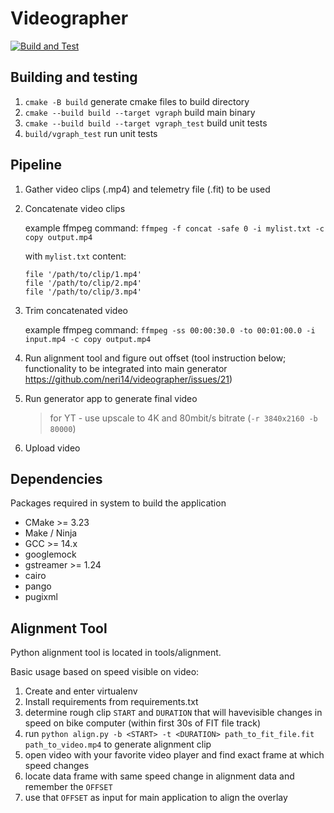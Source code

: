 # Videographer

[![Build and Test](https://github.com/neri14/videographer/actions/workflows/build-and-test.yml/badge.svg)](https://github.com/neri14/videographer/actions/workflows/build-and-test.yml)


## Building and testing

1. ```cmake -B build``` generate cmake files to build directory
1. ```cmake --build build --target vgraph``` build main binary
1. ```cmake --build build --target vgraph_test``` build unit tests
1. ```build/vgraph_test``` run unit tests


## Pipeline

1. Gather video clips (.mp4) and telemetry file (.fit) to be used

1. Concatenate video clips

   example ffmpeg command: ```ffmpeg -f concat -safe 0 -i mylist.txt -c copy output.mp4```

   with ```mylist.txt``` content:
   ```
   file '/path/to/clip/1.mp4'
   file '/path/to/clip/2.mp4'
   file '/path/to/clip/3.mp4'
   ```

1. Trim concatenated video

   example ffmpeg command: ```ffmpeg -ss 00:00:30.0 -to 00:01:00.0 -i input.mp4 -c copy output.mp4```

1. Run alignment tool and figure out offset (tool instruction below; functionality to be integrated into main generator https://github.com/neri14/videographer/issues/21)

1. Run generator app to generate final video

   > for YT - use upscale to 4K and 80mbit/s bitrate (```-r 3840x2160 -b 80000```)

1. Upload video


## Dependencies

Packages required in system to build the application

- CMake >= 3.23
- Make / Ninja
- GCC >= 14.x
- googlemock
- gstreamer >= 1.24
- cairo
- pango
- pugixml


## Alignment Tool

Python alignment tool is located in tools/alignment.

Basic usage based on speed visible on video:

1. Create and enter virtualenv
1. Install requirements from requirements.txt
1. determine rough clip ```START``` and ```DURATION``` that will havevisible changes in speed on bike computer (within first 30s of FIT file track) 
1. run ```python align.py -b <START> -t <DURATION> path_to_fit_file.fit path_to_video.mp4``` to generate alignment clip
1. open video with your favorite video player and find exact frame at which speed changes
1. locate data frame with same speed change in alignment data and remember the ```OFFSET```
1. use that ```OFFSET``` as input for main application to align the overlay
